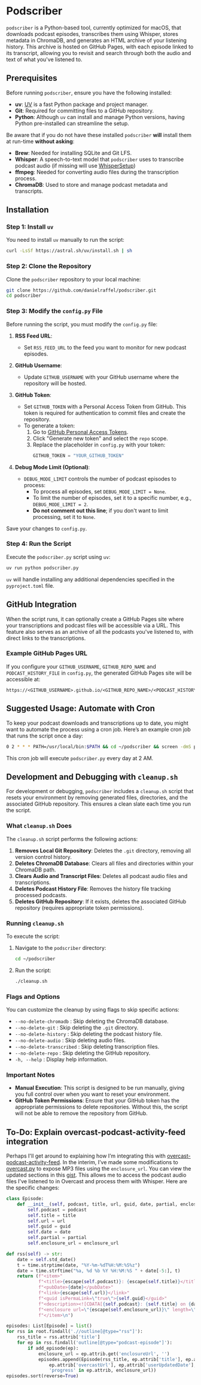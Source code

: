 # Podscriber

`podscriber` is a Python-based tool, currently optimized for macOS, that downloads podcast episodes, transcribes them using Whisper, stores metadata in ChromaDB, and generates an HTML archive of your listening history. This archive is hosted on GitHub Pages, with each episode linked to its transcript, allowing you to revisit and search through both the audio and text of what you've listened to.

## Prerequisites

Before running `podscriber`, ensure you have the following installed:

- **uv**: [UV](https://astral.sh/blog/uv-unified-python-packaging) is a fast Python package and project manager.
- **Git**: Required for committing files to a GitHub repository.
- **Python**: Although `uv` can install and manage Python versions, having Python pre-installed can streamline the setup.

Be aware that if you do not have these installed `podscriber` **will** install them at run-time **without asking**:
- **Brew**: Needed for installing SQLite and Git LFS.
- **Whisper**: A speech-to-text model that `podscriber` uses to transcribe podcast audio (if missing will use [WhisperSetup](https://github.com/danielraffel/WhisperSetup))
- **ffmpeg**: Needed for converting audio files during the transcription process.
- **ChromaDB**: Used to store and manage podcast metadata and transcripts.

## Installation

### Step 1: Install `uv`

You need to install `uv` manually to run the script:

```bash
curl -LsSf https://astral.sh/uv/install.sh | sh
```

### Step 2: Clone the Repository

Clone the `podscriber` repository to your local machine:

```bash
git clone https://github.com/danielraffel/podscriber.git
cd podscriber
```

### Step 3: Modify the `config.py` File

Before running the script, you must modify the `config.py` file:

1. **RSS Feed URL**: 
   - Set `RSS_FEED_URL` to the feed you want to monitor for new podcast episodes.

2. **GitHub Username**: 
   - Update `GITHUB_USERNAME` with your GitHub username where the repository will be hosted.

3. **GitHub Token**: 
   - Set `GITHUB_TOKEN` with a Personal Access Token from GitHub. This token is required for authentication to commit files and create the repository.
   - To generate a token:
     1. Go to [GitHub Personal Access Tokens](https://github.com/settings/tokens).
     2. Click "Generate new token" and select the `repo` scope.
     3. Replace the placeholder in `config.py` with your token:
        ```python
        GITHUB_TOKEN = "YOUR_GITHUB_TOKEN"
        ```

4. **Debug Mode Limit (Optional)**:
   - `DEBUG_MODE_LIMIT` controls the number of podcast episodes to process:
     - To process all episodes, set `DEBUG_MODE_LIMIT = None`.
     - To limit the number of episodes, set it to a specific number, e.g., `DEBUG_MODE_LIMIT = 2`.
     - **Do not comment out this line**; if you don't want to limit processing, set it to `None`.

Save your changes to `config.py`.

### Step 4: Run the Script

Execute the `podscriber.py` script using `uv`:

```bash
uv run python podscriber.py
```

`uv` will handle installing any additional dependencies specified in the `pyproject.toml` file.

## GitHub Integration

When the script runs, it can optionally create a GitHub Pages site where your transcriptions and podcast files will be accessible via a URL. This feature also serves as an archive of all the podcasts you've listened to, with direct links to the transcriptions.

### Example GitHub Pages URL

If you configure your `GITHUB_USERNAME`, `GITHUB_REPO_NAME` and `PODCAST_HISTORY_FILE` in `config.py`, the generated GitHub Pages site will be accessible at:

```
https://<GITHUB_USERNAME>.github.io/<GITHUB_REPO_NAME>/<PODCAST_HISTORY_FILE>
```

## Suggested Usage: Automate with Cron

To keep your podcast downloads and transcriptions up to date, you might want to automate the process using a cron job. Here’s an example cron job that runs the script once a day:

```bash
0 2 * * * PATH=/usr/local/bin:$PATH && cd ~/podscriber && screen -dmS podscriber_session ~/Users/plex/.cargo/bin/uv run python3 podscriber.py
```

This cron job will execute `podscriber.py` every day at 2 AM.

## Development and Debugging with `cleanup.sh`

For development or debugging, `podscriber` includes a `cleanup.sh` script that resets your environment by removing generated files, directories, and the associated GitHub repository. This ensures a clean slate each time you run the script.

### What `cleanup.sh` Does

The `cleanup.sh` script performs the following actions:

1. **Removes Local Git Repository**: Deletes the `.git` directory, removing all version control history.
2. **Deletes ChromaDB Database**: Clears all files and directories within your ChromaDB path.
3. **Clears Audio and Transcript Files**: Deletes all podcast audio files and transcriptions.
4. **Deletes Podcast History File**: Removes the history file tracking processed podcasts.
5. **Deletes GitHub Repository**: If it exists, deletes the associated GitHub repository (requires appropriate token permissions).

### Running `cleanup.sh`

To execute the script:

1. Navigate to the `podscriber` directory:

   ```bash
   cd ~/podscriber
   ```

2. Run the script:

   ```bash
   ./cleanup.sh
   ```

### Flags and Options

You can customize the cleanup by using flags to skip specific actions:

- `--no-delete-chromadb` : Skip deleting the ChromaDB database.
- `--no-delete-git` : Skip deleting the `.git` directory.
- `--no-delete-history` : Skip deleting the podcast history file.
- `--no-delete-audio` : Skip deleting audio files.
- `--no-delete-transcribed` : Skip deleting transcription files.
- `--no-delete-repo` : Skip deleting the GitHub repository.
- `-h, --help` : Display help information.

### Important Notes

- **Manual Execution**: This script is designed to be run manually, giving you full control over when you want to reset your environment.
- **GitHub Token Permissions**: Ensure that your GitHub token has the appropriate permissions to delete repositories. Without this, the script will not be able to remove the repository from GitHub.

## To-Do: Explain overcast-podcast-activity-feed integration
Perhaps I'll get around to explaining how I’m integrating this with [overcast-podcast-activity-feed](https://github.com/dblume/overcast-podcast-activity-feed). In the interim, I’ve made some modifications to [overcast.py](https://github.com/dblume/overcast-podcast-activity-feed/blob/main/overcast.py) to expose MP3 files using the `enclosure_url`. You can view the updated sections in this [gist](https://gist.github.com/danielraffel/5b981fdb72bbf96b28dc3f87fab1c81f). This allows me to access the podcast audio files I've listened to in Overcast and process them with Whisper. Here are the specific changes:

```python
class Episode:
    def __init__(self, podcast, title, url, guid, date, partial, enclosure_url):
        self.podcast = podcast
        self.title = title
        self.url = url
        self.guid = guid
        self.date = date
        self.partial = partial
        self.enclosure_url = enclosure_url
```

```python
def rss(self) -> str:
    date = self.std_date()
    t = time.strptime(date, "%Y-%m-%dT%H:%M:%S%z")
    date = time.strftime("%a, %d %b %Y %H:%M:%S " + date[-5:], t)
    return (f"<item>"
            f"<title>{escape(self.podcast)}: {escape(self.title)}</title>"
            f"<pubDate>{date}</pubDate>"
            f"<link>{escape(self.url)}</link>"
            f"<guid isPermaLink=\"true\">{self.guid}</guid>"
            f"<description><![CDATA[{self.podcast}: {self.title} on {date}]]></description>"
            f"<enclosure url=\"{escape(self.enclosure_url)}\" length=\"0\" type=\"audio/mpeg\" />"
            f"</item>\n")
```

```python
episodes: List[Episode] = list()
for rss in root.findall('.//outline[@type="rss"]'):
    rss_title = rss.attrib['title']
    for ep in rss.findall('outline[@type="podcast-episode"]'):
        if add_episode(ep):
            enclosure_url = ep.attrib.get('enclosureUrl', '')
            episodes.append(Episode(rss_title, ep.attrib['title'], ep.attrib['url'],
                ep.attrib['overcastUrl'], ep.attrib['userUpdatedDate'],
                'progress' in ep.attrib, enclosure_url))
episodes.sort(reverse=True)
```
